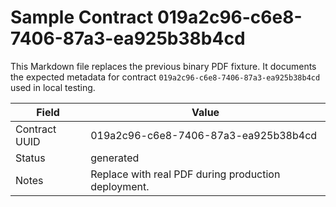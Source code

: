 # Sample Contract 019a2c96-c6e8-7406-87a3-ea925b38b4cd

This Markdown file replaces the previous binary PDF fixture. It documents the expected metadata for contract `019a2c96-c6e8-7406-87a3-ea925b38b4cd` used in local testing.

| Field | Value |
| --- | --- |
| Contract UUID | 019a2c96-c6e8-7406-87a3-ea925b38b4cd |
| Status | generated |
| Notes | Replace with real PDF during production deployment. |

